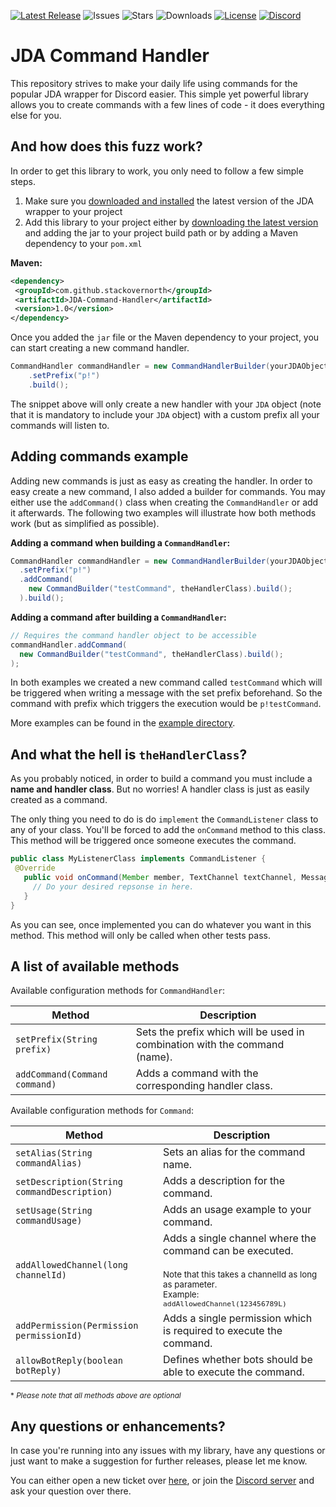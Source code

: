 [![Latest Release](https://img.shields.io/github/v/release/StackOverNorth/JDA-Command-Handler?label=latest%20release
)](https://github.com/StackOverNorth/JDA-Command-Handler/releases/latest)
![Issues](https://img.shields.io/github/issues/StackOverNorth/JDA-Command-Handler)
![Stars](https://img.shields.io/github/stars/StackOverNorth/JDA-Command-Handler)
![Downloads](https://img.shields.io/github/downloads/StackOverNorth/JDA-Command-Handler/total?color=Light)
[![License](https://img.shields.io/github/license/StackOverNorth/JDA-Command-Handler)](https://github.com/StackOverNorth/JDA-Command-Handler/blob/master/LICENSE)
[![Discord](https://img.shields.io/discord/285623631042707457?color=%23738adb&label=%20&logo=Discord&logoColor=white
)](https://discordapp.com/invite/cGsQvTs)
# JDA Command Handler
This repository strives to make your daily life using commands for the popular JDA wrapper for Discord easier.
This simple yet powerful library allows you to create commands with a few lines of code - it does everything else
 for you.
 
## And how does this fuzz work?
In order to get this library to work, you only need to follow a few simple steps.
1. Make sure you [downloaded and installed](https://github.com/DV8FromTheWorld/JDA#download) the latest version of the JDA wrapper to your project
2. Add this library to your project either by [downloading the latest version](https://github.com/StackOverNorth/JDA-Command-Handler/releases/latest) and adding the jar to your project build
 path or by adding a Maven dependency to your `pom.xml`
 
 **Maven:**
 ```xml
<dependency>
  <groupId>com.github.stackovernorth</groupId>
  <artifactId>JDA-Command-Handler</artifactId>
  <version>1.0</version>
</dependency>
```
Once you added the `jar` file or the Maven dependency to your project, you can start creating a new command handler.
```java
CommandHandler commandHandler = new CommandHandlerBuilder(yourJDAObject)
    .setPrefix("p!")
    .build();
```
The snippet above will only create a new handler with your `JDA` object (note that it is mandatory to include your
`JDA` object) with a custom prefix all your commands will listen to.

## Adding commands example
Adding new commands is just as easy as creating the handler. In order to easy create a new command, I also added a
 builder for commands. You may either use the `addCommand()` class when creating the `CommandHandler` or add it
  afterwards. The following two examples will illustrate how both methods work (but as simplified as possible).
  
**Adding a command when building a `CommandHandler`:**
```java
CommandHandler commandHandler = new CommandHandlerBuilder(yourJDAObject)
  .setPrefix("p!")
  .addCommand(
    new CommandBuilder("testCommand", theHandlerClass).build();
  ).build();
```
**Adding a command after building a `CommandHandler`:**
```java
// Requires the command handler object to be accessible
commandHandler.addCommand(
  new CommandBuilder("testCommand", theHandlerClass).build();
);
```
In both examples we created a new command called `testCommand` which will be triggered when writing a message with
 the set prefix beforehand. So the command with prefix which triggers the execution would be `p!testCommand`.
 
More examples can be found in the [example directory](https://github.com/StackOverNorth/JDA-Command-Handler/tree/master/src/examples/).
## And what the hell is `theHandlerClass`?
As you probably noticed, in order to build a command you must include a **name and handler class**. But no worries! A
 handler class is just as easily created as a command.
 
 The only thing you need to do is do `implement` the `CommandListener` class to any of your class. You'll be forced
  to add the `onCommand` method to this class. This method will be triggered once someone executes the command.
  
 ```java
public class MyListenerClass implements CommandListener {
  @Override
    public void onCommand(Member member, TextChannel textChannel, Message message) {
      // Do your desired repsonse in here.
    }
}
```
As you can see, once implemented you can do whatever you want in this method. This method will only be called when
 other tests pass.
 
## A list of available methods
Available configuration methods for `CommandHandler`:

Method | Description
------ | -----------
`setPrefix(String prefix)` | Sets the prefix which will be used in combination with the command (name).
`addCommand(Command command)` | Adds a command with the corresponding handler class.

Available configuration methods for `Command`:

Method | Description
------ | -----------
`setAlias(String commandAlias)` | Sets an alias for the command name.
`setDescription(String commandDescription)` | Adds a description for the command.
`setUsage(String commandUsage)` | Adds an usage example to your command.
`addAllowedChannel(long channelId)` | Adds a single channel where the command can be executed. <br><br><small>Note that this takes a channelId as long as parameter.<br>Example: `addAllowedChannel(123456789L)`</small>
`addPermission(Permission permissionId)` | Adds a single permission which is required to execute the command.
`allowBotReply(boolean botReply)` | Defines whether bots should be able to execute the command.
<small>* *Please note that all methods above are optional*</small>

## Any questions or enhancements?
In case you're running into any issues with my library, have any questions or just want to make a suggestion for
 further releases, please let me know.
 
 You can either open a new ticket over [here](https://github.com/StackOverNorth/JDA-Command-Handler/issues), or join
  the [Discord server](https://discordapp.com/invite/cGsQvTs) and ask your question over there.